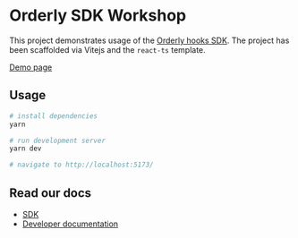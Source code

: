 # Orderly SDK Workshop

This project demonstrates usage of the [Orderly hooks SDK](https://www.npmjs.com/package/@orderly.network/hooks).
The project has been scaffolded via Vitejs and the `react-ts` template.

[Demo page](https://orderlynetwork.github.io/sdk-workshop/)

## Usage

```sh
# install dependencies
yarn

# run development server
yarn dev

# navigate to http://localhost:5173/
```

## Read our docs

- [SDK](https://sdk.orderly.network/)
- [Developer documentation](https://orderly.network/docs)
